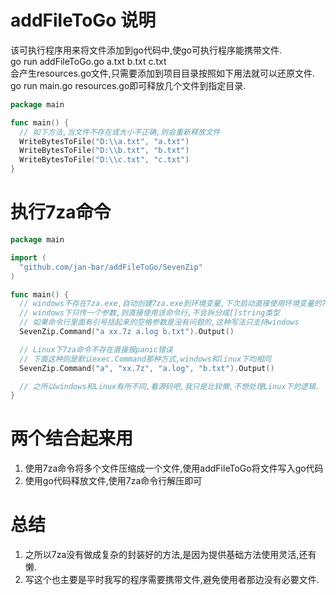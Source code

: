 # addFileToGo 说明
该可执行程序用来将文件添加到go代码中,使go可执行程序能携带文件.  
go run addFileToGo.go a.txt b.txt c.txt  
会产生resources.go文件,只需要添加到项目目录按照如下用法就可以还原文件.  
go run main.go resources.go即可释放几个文件到指定目录.  
```go
package main

func main() {
  // 如下方法,当文件不存在或大小不正确,则会重新释放文件
  WriteBytesToFile("D:\\a.txt", "a.txt")
  WriteBytesToFile("D:\\b.txt", "b.txt")
  WriteBytesToFile("D:\\c.txt", "c.txt")
}
```

# 执行7za命令
```go
package main

import (
  "github.com/jan-bar/addFileToGo/SevenZip"
)

func main() {
  // windows不存在7za.exe,自动创建7za.exe到环境变量,下次启动直接使用环境变量的7za.exe
  // windows下只传一个参数,则直接使用该命令行,不会拆分成[]string类型
  // 如果命令行里面有引号括起来的空格参数是没有问题的,这种写法只支持windows
  SevenZip.Command("a xx.7z a.log b.txt").Output()

  // Linux下7za命令不存在直接报panic错误
  // 下面这种则是默认exec.Command那种方式,windows和linux下均相同
  SevenZip.Command("a", "xx.7z", "a.log", "b.txt").Output()

  // 之所以windows和Linux有所不同,看源码吧,我只是比较懒,不想处理Linux下的逻辑.
}
```

# 两个结合起来用
1. 使用7za命令将多个文件压缩成一个文件,使用addFileToGo将文件写入go代码
2. 使用go代码释放文件,使用7za命令行解压即可

# 总结
1. 之所以7za没有做成复杂的封装好的方法,是因为提供基础方法使用灵活,还有懒.
2. 写这个也主要是平时我写的程序需要携带文件,避免使用者那边没有必要文件.

